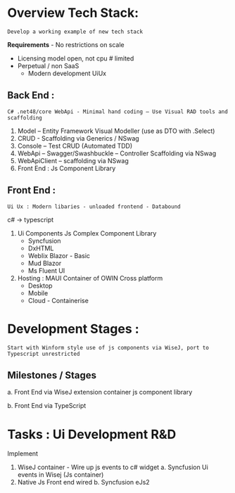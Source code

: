 # Overview Tech Stack:
	Develop a working example of new tech stack 
**Requirements**
	- No restrictions on scale 
  - Licensing model open, not cpu # limited
  - Perpetual / non SaaS
	- Modern development UiUx

## Back End : 
	C# .net48/core WebApi - Minimal hand coding – Use Visual RAD tools and scaffolding
1.	Model – Entity Framework Visual Modeller (use as DTO with .Select)
2.	CRUD -  Scaffolding via Generics / NSwag
3.	Console – Test CRUD (Automated TDD)
4.	WebApi – Swagger/Swashbuckle – Controller Scaffolding via NSwag
5.	WebApiClient – scaffolding via NSwag
6.	Front End : Js Component Library

## Front End :
	Ui Ux : Modern libaries - unloaded frontend - Databound
   c# -> typescript
 1. Ui Components
    Js Complex Component Library
    -	Syncfusion
    -	DxHTML
    -	WebIix
    Blazor - Basic
    -	Mud Blazor
    -	Ms Fluent UI 
 2. Hosting :
    MAUI Container of OWIN Cross platform
    -	Desktop
    -	Mobile
    - Cloud - Containerise
    
# Development Stages :
	Start with Winform style use of js components via WiseJ, port to Typescript unrestricted 

## Milestones / Stages

 a. Front End via WiseJ extension container js component library
 
 b. Front End via TypeScript 

# Tasks : Ui Development R&D 
Implement 
1.	WiseJ container - Wire up js events to c# widget
a. Syncfusion Ui events in Wisej (Js container)
3. Native Js Front end wired
b. Syncfusion eJs2



